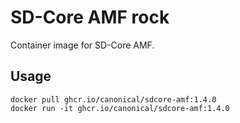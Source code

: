 # SD-Core AMF rock

Container image for SD-Core AMF.

## Usage

```console
docker pull ghcr.io/canonical/sdcore-amf:1.4.0
docker run -it ghcr.io/canonical/sdcore-amf:1.4.0
```
